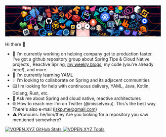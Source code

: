 ![](https://github.com/misselvexu/misselvexu.github.io/blob/master/img/header_1.png?raw=true)

Hi there 👋

- 🎉 I’m currently working on helping company get to production faster. I've got a github repository group about Spring Tips & Cloud Native projects , Reactive Spring, [my weekly blogs](https://vopen.xyz), my code (you're already here!), and more.
- 🥕 I’m currently learning YAML
- 💡 I’m looking to collaborate on Spring and its adjacent communities
- ⌨️ I’m looking for help with continuous delivery, YAML, Java, Kotlin, Golang, Rust, etc.
- 💬 Ask me about Spring and cloud native, reactive architectures
- 🌐 How to reach me: I'm on Twitter (@misselvexu). This's the best way. There's also e-mail (iskp.me@gmail.com)
- ⚠️ Pronouns: he/him/they
Are you looking for a repository you saw mentioned somewhere? 

<a href="https://vopen.xyz">
<img height="120px" src="https://github-readme-stats.vercel.app/api?username=wilkinsona&hide_title=true&hide_border=true&show_icons=true&include_all_commits=true&count_private=true&line_height=21&text_color=000&icon_color=000&bg_color=0,ea6161,ffc64d,fffc4d,52fa5a&theme=graywhite&card_width=500px" alt="VOPEN.XYZ GitHub Stats"/>
<img height="120px" src="https://github-readme-stats.vercel.app/api/top-langs/?username=misselvexu&hide=html&hide_title=true&hide_border=true&layout=compact&langs_count=7&exclude_repo=comp426,Redventures-Movie-Quotes&text_color=000&icon_color=fff&bg_color=0,52fa5a,4dfcff,c64dff&theme=graywhite&card_width=500px" alt="VOPEN.XYZ Tools"/>
</a>

